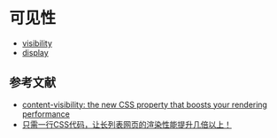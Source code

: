 # 可见性

- [visibility](https://developer.mozilla.org/en-US/docs/Web/CSS/visibility)
- [display](https://developer.mozilla.org/en-US/docs/Web/CSS/display#accessibility_concerns)

## 参考文献

- [content-visibility: the new CSS property that boosts your rendering performance](https://web.dev/content-visibility/)
- [只需一行CSS代码，让长列表网页的渲染性能提升几倍以上！](https://mp.weixin.qq.com/s?__biz=MzIzNDYzNzkzOA%3D%3D&abtest_cookie=AAACAA%3D%3D&ascene=56&chksm=e8f209a5df8580b3e6523d4c435ed9c5527673ce4e134c938dd59d0db51fa29b9243fa38e6bc&clicktime=1637566933&devicetype=android-30&enterid=1637566933&exportkey=AW1GcUyFALHvIIkKKItIIxg%3D&expsessionid=2145818527818219521&exptype=unsubscribed_card_3_article_onlinev2_1000w_promotion_level3&idx=1&lang=zh_CN&mid=2247489208&nettype=WIFI&pass_ticket=OMTBSYHFBkUbW3NJYE9omBHhSrBsHMG52kJrABbZ%2BtgE9%2BCKwMxJUYny5D88UsKU&scene=169&sessionid=1637566929&sn=9a0d5e7ab61e3df81878e8e6a171b67c&subscene=10000&utm_source=pocket_mylist&version=28001053&wx_header=1)
